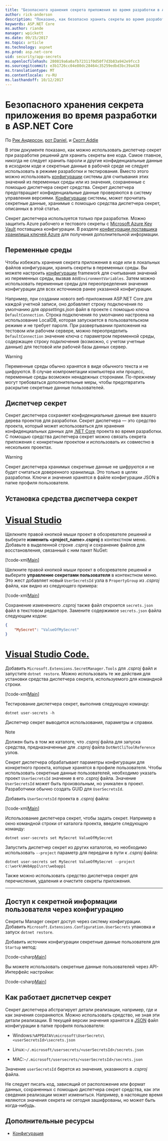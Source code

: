 ```yaml
---
title: "Безопасного хранения секрета приложения во время разработки в ASP.NET Core"
author: rick-anderson
description: "Показано, как безопасно хранить секреты во время разработки"
keywords: ASP.NET Core
ms.author: riande
manager: wpickett
ms.date: 09/15/2017
ms.topic: article
ms.technology: aspnet
ms.prod: asp.net-core
uid: security/app-secrets
ms.openlocfilehash: 280819a6a0afb72311f0d50f7d3b83a942e9fcc3
ms.sourcegitcommit: e3b1726cc04e80dc28464c35259edbd3bc39a438
ms.translationtype: MT
ms.contentlocale: ru-RU
ms.lasthandoff: 10/12/2017
---
```

# <a name="safe-storage-of-app-secrets-during-development-in-aspnet-core"></a>Безопасного хранения секрета приложения во время разработки в ASP.NET Core

По [Рик Андерсон](https://twitter.com/RickAndMSFT), [рот Daniel](https://github.com/danroth27), и [Скотт Addie](https://scottaddie.com) 

В этом документе показано, как можно использовать диспетчер секрет при разработке решений для хранить секреты вне кода. Самое главное, никогда не следует хранить пароли и другие конфиденциальные данные в исходном коде и секретные данные в рабочей среде не следует использовать в режиме разработки и тестирования. Вместо этого можно использовать [конфигурации](../fundamentals/configuration.md) системы для считывания этих значений из переменных среды или из значения, сохраненные с помощью диспетчера секрет средства. Секрет диспетчера предотвращает конфиденциальные данные проверяются в систему управления версиями. [Конфигурации](../fundamentals/configuration.md) системы, может прочитать секретные данные, хранимые с помощью средства диспетчера секрет, описанных в этой статье.

Секрет диспетчера используется только при разработке. Можно защитить Azure рабочего и тестового секреты с [Microsoft Azure Key Vault](https://azure.microsoft.com/services/key-vault/) поставщика конфигурации. В разделе [конфигурации поставщика хранилища ключей Azure](https://docs.microsoft.com/aspnet/core/security/key-vault-configuration) для получения дополнительной информации.

## <a name="environment-variables"></a>Переменные среды

Чтобы избежать хранения секрета приложения в коде или в локальных файлов конфигурации, хранить секреты в переменных среды. Вы можете настроить [конфигурации](../fundamentals/configuration.md) framework для считывания значений из переменных среды, вызвав `AddEnvironmentVariables`. Затем можно использовать переменные среды для переопределения значения конфигурации для всех источников ранее указанной конфигурации.

Например, при создании нового веб-приложения ASP.NET Core для каждой учетной записи, оно добавляет строку подключения по умолчанию для *appsettings.json* файл в проекте с помощью ключа `DefaultConnection`. Строка подключения по умолчанию настроена на использование LocalDB, которая запускается в пользовательском режиме и не требует пароля. При развертывании приложения на тестовом или рабочем сервере, можно переопределить `DefaultConnection` значение ключа с параметром переменной среды, содержащее строку подключения (возможно, с учетом учетные данные) для тестовой или рабочей базы данных сервер.

>[!WARNING]
> Переменные среды обычно хранятся в виде обычного текста и не шифруются. В случае компрометации компьютера или процесс, переменные среды возможен ненадежных сторонами. По-прежнему могут требоваться дополнительные меры, чтобы предотвратить раскрытие секретные данные пользователей.

## <a name="secret-manager"></a>Диспетчер секрет

Секрет диспетчера сохраняет конфиденциальные данные вне вашего дерева проектов для разработки. Секрет диспетчера — это средство проекта, который может использоваться для хранения конфиденциальных данных для [.NET Core](https://www.microsoft.com/net/core) проекта во время разработки. С помощью средства диспетчера секрет можно связать секрета приложения с конкретным проектом и использовать их совместно в нескольких проектах.

>[!WARNING]
> Секрет диспетчера хранимых секретные данные не шифруются и не будет считаться доверенного хранилища. Это только в целях разработки. Ключи и значения хранятся в файле конфигурации JSON в папке профиля пользователя.

## <a name="installing-the-secret-manager-tool"></a>Установка средства диспетчера секрет

# <a name="visual-studiotabvisual-studio"></a>[Visual Studio](#tab/visual-studio)

Щелкните правой кнопкой мыши проект в обозревателе решений и выберите **изменить \<project_name\>.csproj** в контекстном меню. Добавьте в выделенной строке *.csproj* и сохранение файлов для восстановления, связанный с ним пакет NuGet:

[!code-xml[Main](app-secrets/sample/UserSecrets/UserSecrets-before.csproj?highlight=10)]

Щелкните правой кнопкой мыши проект в обозревателе решений и выберите **управление секретами пользователя** в контекстном меню. Это жест добавляет новый `UserSecretsId` узла в `PropertyGroup` из *.csproj* файла, как видно из следующего примера:

[!code-xml[Main](app-secrets/sample/UserSecrets/UserSecrets-after.csproj?highlight=4)]

Сохранение измененного *.csproj* также файл откроется `secrets.json` файл в текстовом редакторе. Замените содержимое `secrets.json` файла следующим кодом:

```json
{
    "MySecret": "ValueOfMySecret"
}
```

# <a name="visual-studio-codetabvisual-studio-code"></a>[Visual Studio Code.](#tab/visual-studio-code)

Добавить `Microsoft.Extensions.SecretManager.Tools` для *.csproj* файл и запустите `dotnet restore`. Можно использовать те же действия для установки средства диспетчера секрета, используемого для командной строки.

[!code-xml[Main](app-secrets/sample/UserSecrets/UserSecrets-before.csproj?highlight=10)]

Тестирование диспетчера секрет, выполнив следующую команду:

```console
dotnet user-secrets -h
```

Диспетчер секрет выводится использования, параметры и справки.

> [!NOTE]
> Должен быть в том же каталоге, что *.csproj* файла для запуска средства, предназначенные для *.csproj* файла `DotNetCliToolReference` узлов.

Секрет диспетчера обрабатывает параметры конфигурации для конкретного проекта, которые хранятся в профиле пользователя. Чтобы использовать секретные данные пользователей, необходимо указать проект `UserSecretsId` значение в его *.csproj* файла. Значение `UserSecretsId` может быть произвольным, но уникален в проект. Разработчики обычно создать GUID для `UserSecretsId`.

Добавить `UserSecretsId` проекта в *.csproj* файла:

[!code-xml[Main](app-secrets/sample/UserSecrets/UserSecrets-after.csproj?highlight=4)]

Использование диспетчера секрет, чтобы задать секрет. Например в окно командной строки от каталога проекта, введите следующую команду:

```console
dotnet user-secrets set MySecret ValueOfMySecret
```

Запустить диспетчер секрет из других каталогов, но необходимо использовать `--project` параметр для передачи в пути к *.csproj* файла:
 
```console
dotnet user-secrets set MySecret ValueOfMySecret --project c:\work\WebApp1\src\webapp1
```

Также можно использовать средство диспетчера секрет для перечисления, удаления и очистите секреты приложения.

-----

## <a name="accessing-user-secrets-via-configuration"></a>Доступ к секретной информации пользователя через конфигурацию

Секреты Manager секрет доступ через систему конфигурации. Добавить `Microsoft.Extensions.Configuration.UserSecrets` упаковка и запуск `dotnet restore`.

Добавить источник конфигурации секретные данные пользователя для `Startup` метод:

[!code-csharp[Main](app-secrets/sample/UserSecrets/Startup.cs?highlight=16-19)]

Вы можете использовать секретные данные пользователей через API-Интерфейс настройки:

[!code-csharp[Main](app-secrets/sample/UserSecrets/Startup.cs?highlight=26-29)]

## <a name="how-the-secret-manager-tool-works"></a>Как работает диспетчер секрет

Секрет диспетчера абстрагирует детали реализации, например, где и как значения сохраняются. Можно использовать средство, не зная эти детали реализации. В текущей версии значения хранятся в [JSON](http://json.org/) файл конфигурации в папке профиля пользователя:

* Windows:`%APPDATA%\microsoft\UserSecrets\<userSecretsId>\secrets.json`

* Linux:`~/.microsoft/usersecrets/<userSecretsId>/secrets.json`

* MAC:`~/.microsoft/usersecrets/<userSecretsId>/secrets.json`

Значение `userSecretsId` берется из значения, указанного в *.csproj* файла.

Не следует писать код, зависящий от расположение или формат данных, сохраненных с помощью диспетчера секрет средства, как эти сведения реализации может измениться. Например, в настоящее время являются значения секрета *не* сегодня зашифрованы, но может быть когда-нибудь.

## <a name="additional-resources"></a>Дополнительные ресурсы

* [Конфигурация](../fundamentals/configuration.md)
